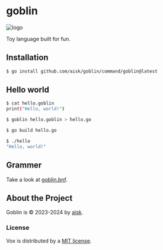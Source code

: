 # goblin

![logo](https://i.redd.it/jq6wig9ybssb1.png)

Toy language built for fun.

## Installation

```sh
$ go install github.com/aisk/goblin/command/goblin@latest
```

## Hello world

```sh
$ cat hello.goblin
print("Hello, world!")

$ goblin hello.goblin > hello.go

$ go build hello.go

$ ./hello
"Hello, world!"
```

## Grammer

Take a look at [goblin.bnf](https://github.com/aisk/goblin/tree/master/goblin.bnf).

## About the Project

Goblin is &copy; 2023-2024 by [aisk](https://github.com/aisk).

### License

Vox is distributed by a [MIT license](https://github.com/aisk/goblin/tree/master/LICENSE).
